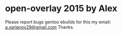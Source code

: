 # open-overlay 2015 by Alex

Please report bugs gentoo ebuilds for this my email: a.xarlanov29@gmail.com Thanks.
